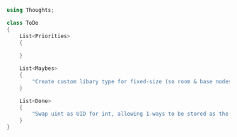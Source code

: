 ﻿```c#
using Thoughts;

class ToDo
{
    List<Priorities>
    {
        
    }

    List<Maybes>
    {
        "Create custom libary type for fixed-size (so room & base nodes only have 4 elements and elv have 6)",
    }

    List<Done>
    {
        "Swap uint as UID for int, allowing 1-ways to be stored as the negative of their UID. Reserve less",
    }
}
```